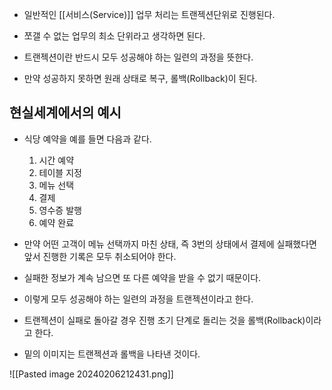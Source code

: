 - 일반적인 [[서비스(Service)]] 업무 처리는 트랜젝션단위로 진행된다.
- 쪼갤 수 없는 업무의 최소 단위라고 생각하면 된다.

- 트랜젝션이란 반드시 모두 성공해야 하는 일련의 과정을 뜻한다.
- 만약 성공하지 못하면 원래 상태로 복구, 롤백(Rollback)이 된다.



## 현실세계에서의 예시

- 식당 예약을 예를 들면 다음과 같다.
	1. 시간 예약
	2. 테이블 지정
	3. 메뉴 선택
	4. 결제
	5. 영수증 발행
	6. 예약 완료

- 만약 어떤 고객이 메뉴 선택까지 마친 상태, 즉 3번의 상태에서 결제에 실패했다면 앞서 진행한 기록은 모두 취소되어야 한다.
- 실패한 정보가 계속 남으면 또 다른 예약을 받을 수 없기 때문이다.
- 이렇게 모두 성공해야 하는 일련의 과정을 트랜젝션이라고 한다.
- 트랜젝션이 실패로 돌아갈 경우 진행 초기 단계로 돌리는 것을 롤백(Rollback)이라고 한다.

- 밑의 이미지는 트랜젝션과 롤백을 나타낸 것이다.

![[Pasted image 20240206212431.png]]